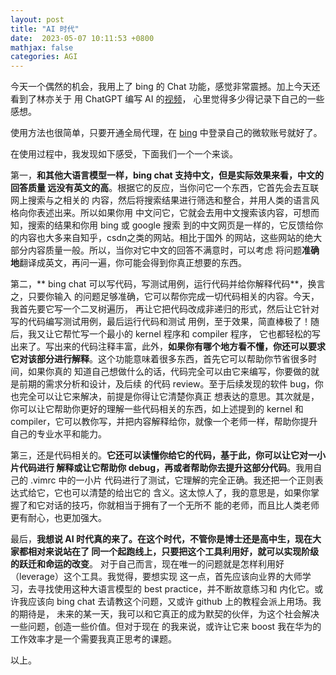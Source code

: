 ```yaml
---
layout: post
title: "AI 时代"
date:  2023-05-07 10:11:53 +0800
mathjax: false
categories: AGI
---
```


今天一个偶然的机会，我用上了 bing 的 Chat 功能，感觉非常震撼。加上今天还看到了林亦关于
用 ChatGPT 编写 AI 的[视频](https://www.bilibili.com/video/BV1DT411H7ph/?spm_id_from=333.337.search-card.all.click)，
心里觉得多少得记录下自己的一些感想。

使用方法也很简单，只要开通全局代理，在 [bing](https://www.bing.com/search?q=Bing+AI&showconv=1&FORM=hpcodx) 中登录自己的微软账号就好了。

在使用过程中，我发现如下感受，下面我们一个一个来谈。

第一，**和其他大语言模型一样，bing chat 支持中文，但是实际效果来看，中文的回答质量
远没有英文的高**。根据它的反应，当你问它一个东西，它首先会去互联网上搜索与之相关的
内容，然后将搜索结果进行筛选和整合，并用人类的语言风格向你表述出来。所以如果你用
中文问它，它就会去用中文搜索该内容，可想而知，搜索的结果和你用 bing 或 google 搜索
到的中文网页是一样的，它反馈给你的内容也大多来自知乎，csdn之类的网站。相比于国外
的网站，这些网站的绝大部分内容质量一般。所以，当你对它中文的回答不满意时，可以考虑
将问题**准确地**翻译成英文，再问一遍，你可能会得到你真正想要的东西。

第二，** bing chat 可以写代码，写测试用例，运行代码并给你解释代码**，换言之，只要你输入
的问题足够准确，它可以帮你完成一切代码相关的内容。今天，我首先要它写一个二叉树遍历，
再让它把代码改成非递归的形式，然后让它针对写的代码编写测试用例，最后运行代码和测试
用例，至于效果，简直棒极了！随后，我又让它帮忙写一个最小的 kernel 程序和 compiler 程序，
它也都轻松的写出来了。写出来的代码注释丰富，此外，**如果你有哪个地方看不懂，你还可以要求
它对该部分进行解释**。这个功能意味着很多东西，首先它可以帮助你节省很多时间，如果你真的
知道自己想做什么的话，代码完全可以由它来编写，你要做的就是前期的需求分析和设计，及后续
的代码 review。至于后续发现的软件 bug，你也完全可以让它来解决，前提是你得让它清楚你真正
想表达的意思。其次就是，你可以让它帮助你更好的理解一些代码相关的东西，如上述提到的 kernel 和
 compiler，它可以教你写，并把内容解释给你，就像一个老师一样，帮助你提升自己的专业水平和能力。

第三，还是代码相关的。**它还可以读懂你给它的代码，基于此，你可以让它对一小片代码进行
解释或让它帮助你 debug，再或者帮助你去提升这部分代码**。我用自己的 .vimrc 中的一小片
代码进行了测试，它理解的完全正确。我还把一个正则表达式给它，它也可以清楚的给出它的
含义。这太惊人了，我的意思是，如果你掌握了和它对话的技巧，你就相当于拥有了一个无所不
能的老师，而且比人类老师更有耐心，也更加强大。

最后，**我想说 AI 时代真的来了。在这个时代，不管你是博士还是高中生，现在大家都相对来说站在了
同一个起跑线上，只要把这个工具利用好，就可以实现阶级的跃迁和命运的改变**。
对于自己而言，现在唯一的问题就是怎样利用好（leverage）这个工具。我觉得，要想实现
这一点，首先应该向业界的大师学习，去寻找使用这种大语言模型的 best practice，并不断故意练习和
内化它。或许我应该向 bing chat 去请教这个问题，又或许 github 上的教程会派上用场。我的期待是，
未来的某一天，我可以和它真正的成为默契的伙伴，为这个社会解决一些问题，创造一些价值。但对于现在
的我来说，或许让它来 boost 我在华为的工作效率才是一个需要我真正思考的课题。

以上。
